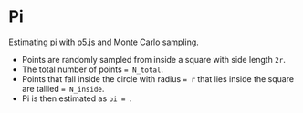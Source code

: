 # Pi
Estimating [pi](https://ltmullineux.github.io/Pi/.) with [p5.js](https://p5js.org/) and Monte Carlo sampling.

- Points are randomly sampled from inside a square with side length `2r`.
- The total number of points `= N_total`.
- Points that fall inside the circle with radius `= r` that lies inside the square are tallied `= N_inside`.
- Pi is then estimated as `pi = `.
